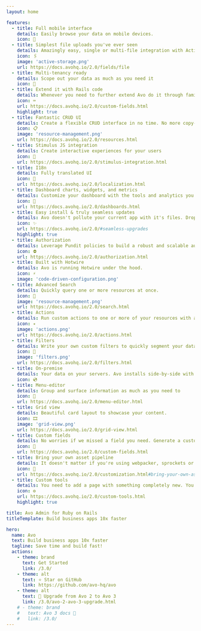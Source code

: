 ```yaml
---
layout: home

features:
  - title: Full mobile interface
    details: Easily browse your data on mobile devices.
    icon: 📱
  - title: Simplest file uploads you've ever seen
    details: Amazingly easy, single or multi-file integration with ActiveStorage.
    icon: 🖇
    image: 'active-storage.png'
    url: https://docs.avohq.io/2.0/fields/file
  - title: Multi-tenancy ready
    details: Scope out your data as much as you need it
    icon: 👥
  - title: Extend it with Rails code
    details: Whenever you need to further extend Avo do it through familiar Rails code.
    icon: ⌨️
    url: https://docs.avohq.io/2.0/custom-fields.html
    highlight: true
  - title: Fantastic CRUD UI
    details: Create a flexible CRUD interface in no time. No more copy-pasting view and controller files around.
    icon: 📋
    image: 'resource-management.png'
    url: https://docs.avohq.io/2.0/resources.html
  - title: Stimulus JS integration
    details: Create interactive experiences for your users
    icon: 📝
    url: https://docs.avohq.io/2.0/stimulus-integration.html
  - title: I18n
    details: Fully translated UI
    icon: 🍱
    url: https://docs.avohq.io/2.0/localization.html
  - title: Dashboard charts, widgets, and metrics
    details: Customize your dashboard with the tools and analytics you need.
    icon: 🧱
    url: https://docs.avohq.io/2.0/dashboards.html
  - title: Easy install & truly seamless updates
    details: Avo doesn't pollute your current app with it's files. Drop it in your existing app or add it to a new one and you're done 🙌
    icon: ✨
    url: https://docs.avohq.io/2.0/#seamless-upgrades
    highlight: true
  - title: Authorization
    details: Leverage Pundit policies to build a robust and scalable authorization system.
    icon: ⛔️
    url: https://docs.avohq.io/2.0/authorization.html
  - title: Built with Hotwire
    details: Avo is running Hotwire under the hood.
    icon: ⚡️
    image: 'code-driven-configuration.png'
  - title: Advanced Search
    details: Quickly query one or more resources at once.
    icon: 🔎
    image: 'resource-management.png'
    url: https://docs.avohq.io/2.0/search.html
  - title: Actions
    details: Run custom actions to one or more of your resources with as little as pressing a button 💪
    icon: ✴️
    image: 'actions.png'
    url: https://docs.avohq.io/2.0/actions.html
  - title: Filters
    details: Write your own custom filters to quickly segment your data.
    icon: 🫗
    image: 'filters.png'
    url: https://docs.avohq.io/2.0/filters.html
  - title: On-premise
    details: Your data on your servers. Avo installs side-by-side with your app.
    icon: 💿
  - title: Menu-editor
    details: Group and surface information as much as you need to
    icon: 📒
    url: https://docs.avohq.io/2.0/menu-editor.html
  - title: Grid view
    details: Beautiful card layout to showcase your content.
    icon: 🎞
    image: 'grid-view.png'
    url: https://docs.avohq.io/2.0/grid-view.html
  - title: Custom fields
    details: No worries if we missed a field you need. Generate a custom field in a jiffy.
    icon: 🔖
    url: https://docs.avohq.io/2.0/custom-fields.html
  - title: Bring your own asset pipeline
    details: It doesn't matter if you're using webpacker, sprockets or something else for your assets. Avo works with whatever you have.
    icon: 🔗
    url: https://docs.avohq.io/2.0/customization.html#bring-your-own-assets
  - title: Custom tools
    details: You need to add a page with something completely new. You've got it! Avo will generate a controller action and an erb file for you to customize.
    icon: ⚙️
    url: https://docs.avohq.io/2.0/custom-tools.html
    highlight: true

title: Avo Admin for Ruby on Rails
titleTemplate: Build business apps 10x faster

hero:
  name: Avo
  text: Build business apps 10x faster
  tagline: Save time and build fast!
  actions:
    - theme: brand
      text: Get Started
      link: /3.0/
    - theme: alt
      text: ⭐️ Star on GitHub
      link: https://github.com/avo-hq/avo
    - theme: alt
      text: 🚀 Upgrade from Avo 2 to Avo 3
      link: /3.0/avo-2-avo-3-upgrade.html
    # - theme: brand
    #   text: Avo 3 docs 🧪
    #   link: /3.0/
---
```


<div class="container-md max-w-[64rem] mx-auto">
<!-- @include: ./2.0/common/sponsors_common.md-->
</div>
